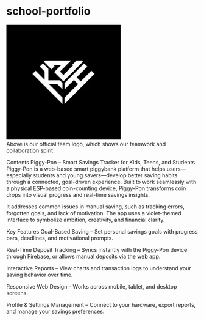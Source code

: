 # school-portfolio
<img src="assets/KZH logo.jpg" width="300" alt="KZH logo"><br>
Above is our official team logo, which shows our teamwork and collaboration spirit.

Contents
Piggy-Pon – Smart Savings Tracker for Kids, Teens, and Students Piggy-Pon is a web-based smart piggybank platform that helps users—especially students and young savers—develop better saving habits through a connected, goal-driven experience. Built to work seamlessly with a physical ESP-based coin-counting device, Piggy-Pon transforms coin drops into visual progress and real-time savings insights.

It addresses common issues in manual saving, such as tracking errors, forgotten goals, and lack of motivation. The app uses a violet-themed interface to symbolize ambition, creativity, and financial clarity.

Key Features
Goal-Based Saving – Set personal savings goals with progress bars, deadlines, and motivational prompts.

Real-Time Deposit Tracking – Syncs instantly with the Piggy-Pon device through Firebase, or allows manual deposits via the web app.

Interactive Reports – View charts and transaction logs to understand your saving behavior over time.

Responsive Web Design – Works across mobile, tablet, and desktop screens.

Profile & Settings Management – Connect to your hardware, export reports, and manage your savings preferences.
